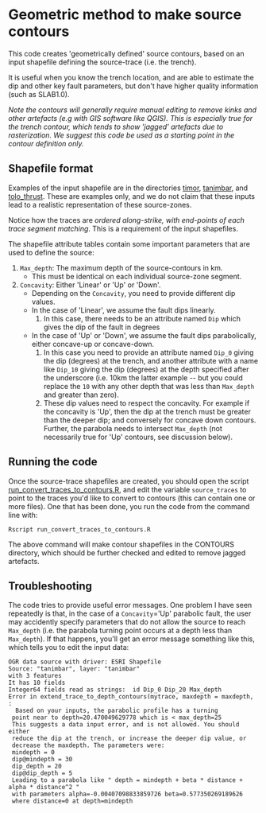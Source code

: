 # Geometric method to make source contours

This code creates 'geometrically defined' source contours, based on an input
shapefile defining the source-trace (i.e. the trench).

It is useful when you know the trench location, and are able to estimate the dip and
other key fault parameters, but don't have higher quality information (such as SLAB1.0).

*Note the contours will generally require manual editing to remove kinks and other artefacts (e.g with GIS software like QGIS). This is especially true for the trench contour, which tends to show 'jagged' artefacts due to rasterization. We suggest this code be used as a starting point in the contour definition only.*

## Shapefile format
Examples of the input shapefile are in the directories [timor](timor), [tanimbar](tanimbar), and [tolo_thrust](tolo_thrust). These are examples only, and we do not claim that these inputs lead to a realistic representation of these source-zones. 

Notice how the traces are *ordered along-strike, with end-points of each trace segment matching*. This is a requirement of the input shapefiles. 

The shapefile attribute tables contain some important parameters that are used to define the source:
1. `Max_depth`: The maximum depth of the source-contours in km. 
    * This must be identical on each individual source-zone segment. 
2. `Concavity`: Either 'Linear' or 'Up' or 'Down'. 
    * Depending on the `Concavity`, you need to provide different dip values.
    * In the case of 'Linear', we assume the fault dips linearly. 
        1. In this case, there needs to be an attribute named `Dip` which gives the dip of the fault in degrees 
    * In the case of 'Up' or 'Down', we assume the fault dips parabolically, either concave-up or concave-down. 
        1. In this case you need to provide an attribute named `Dip_0` giving the dip (degrees) at the trench, and another attribute with a name like `Dip_10` giving the dip (degrees) at the depth specified after the underscore (i.e. 10km the latter example -- but you could replace the `10` with any other depth that was less than `Max_depth` and greater than zero). 
        2. These dip values need to respect the concavity. For example if the concavity is 'Up', then the dip at the trench must be greater than the deeper dip; and conversely for concave down contours. Further, the parabola needs to intersect `Max_depth` (not necessarily true for 'Up' contours, see discussion below).

## Running the code
Once the source-trace shapefiles are created, you should open the script [run_convert_traces_to_contours.R](run_convert_traces_to_contours.R), and edit the variable `source_traces` to point to the traces you'd like to convert to contours (this can contain one or more files). One that has been done, you run the code from the command line with:

    Rscript run_convert_traces_to_contours.R

The above command will make contour shapefiles in the CONTOURS directory, which should be further checked and edited to remove jagged artefacts.

## Troubleshooting
The code tries to provide useful error messages. One problem I have seen repeatedly is that, in the case of a `Concavity`='Up' parabolic fault, the user may accidently specify parameters that do not allow the source to reach `Max_depth` (i.e. the parabola turning point occurs at a depth less than `Max_depth`). If that happens, you'll get an error message something like this, which tells you to edit the input data:

    OGR data source with driver: ESRI Shapefile
    Source: "tanimbar", layer: "tanimbar"
    with 3 features
    It has 10 fields
    Integer64 fields read as strings:  id Dip_0 Dip_20 Max_depth
    Error in extend_trace_to_depth_contours(mytrace, maxdepth = maxdepth,  :
      Based on your inputs, the parabolic profile has a turning 
     point near to depth=20.470049629778 which is < max_depth=25
     This suggests a data input error, and is not allowed. You should either
     reduce the dip at the trench, or increase the deeper dip value, or
     decrease the maxdepth. The parameters were:
     mindepth = 0
     dip@mindepth = 30
     dip_depth = 20
     dip@dip_depth = 5
     Leading to a parabola like " depth = mindepth + beta * distance + alpha * distance^2 "
     with parameters alpha=-0.00407098833859726 beta=0.577350269189626
     where distance=0 at depth=mindepth
